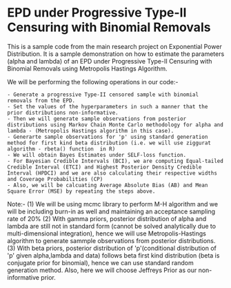 # EPD under Progressive Type-II Censuring with Binomial Removals

This is a sample code from the main research project on Exponential Power Distribution. It is a sample demonstration on how to estimate the parameters (alpha and lambda) of an EPD under Progressive Type-II Censuring with Binomial Removals using Metropolis Hastings Algorithm.

We will be performing the following operations in our code:-

    - Generate a progressive Type-II censored sample with binomial removals from the EPD.
    - Set the values of the hyperparameters in such a manner that the prior distributions non-informative. 
    - Then we will generate sample observations from posterior distributions using Markov Chain Monte Carlo methodology for alpha and lambda - (Metropolis Hastings algorithm in this case).
    - Generarte sample observations for 'p' using standard generation method for first kind beta distribution (i.e. we will use ziggurat algorithm - rbeta() function  in R)
    - We will obtain Bayes Estimates under SELF-loss function.
    - For Bayesian Credible Intervals (BCI), we are computing Equal-tailed Credible Interval (ETCI) and Highest Posterior Density Credible Interval (HPDCI) and we are also calculating their respective widths and Coverage Probabilities (CP)
    - Also, we will be calcuating Average Absolute Bias (AB) and Mean Square Error (MSE) by repeating the steps above.

Note:- 
(1) We will be using mcmc library to perform M-H algorithm and we will be including burn-in as well and maintaining an acceptance sampling rate of 20%
(2) With gamma priors, posterior distribution of alpha and lambda are still not in standard form (cannot be solved analytically due to multi-dimensional integration), hence we will use Metropolis-Hastings algorithm to generate sammple observations from posterior distributions. 
(3) With beta priors, posterior distribution of 'p'(conditional distribution of 'p' given alpha,lambda and data) follows beta first kind distribution (beta is conjugate prior for binomial), hence we can use standard random generation method. Also, here we will choose Jeffreys Prior as our non-informative prior.
